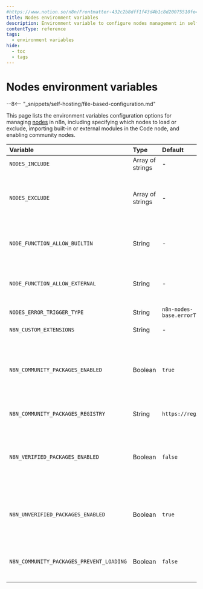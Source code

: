 ```yaml
---
#https://www.notion.so/n8n/Frontmatter-432c2b8dff1f43d4b1c8d20075510fe4
title: Nodes environment variables
description: Environment variable to configure nodes management in self-hosted n8n instance.
contentType: reference
tags:
  - environment variables
hide:
  - toc
  - tags
---
```


# Nodes environment variables

--8<-- "_snippets/self-hosting/file-based-configuration.md"

This page lists the environment variables configuration options for managing [nodes](/glossary.md#node-n8n) in n8n, including specifying which nodes to load or exclude, importing built-in or external modules in the Code node, and enabling community nodes.

| Variable | Type  | Default  | Description |
| :------- | :---- | :------- | :---------- |
| `NODES_INCLUDE` | Array of strings | - | Specify which nodes to load. |
| `NODES_EXCLUDE` | Array of strings | - | Specify which nodes not to load. For example, to block nodes that can be a security risk if users aren't trustworthy: `NODES_EXCLUDE: "[\"n8n-nodes-base.executeCommand\", \"n8n-nodes-base.readWriteFile\"]"` |
| `NODE_FUNCTION_ALLOW_BUILTIN` | String | - | Permit users to import specific built-in modules in the Code node. Use * to allow all. n8n disables importing modules by default. |
| `NODE_FUNCTION_ALLOW_EXTERNAL` | String | - | Permit users to import specific external modules (from `n8n/node_modules`) in the Code node. n8n disables importing modules by default. |
| `NODES_ERROR_TRIGGER_TYPE` | String | `n8n-nodes-base.errorTrigger` | Specify which node type to use as Error Trigger. |
| `N8N_CUSTOM_EXTENSIONS` | String | - | Specify the path to directories containing your custom nodes. |
| `N8N_COMMUNITY_PACKAGES_ENABLED` | Boolean | `true` | Enables (true) or disables (false) the functionality to install and load any community nodes. If set to false, neither verified nor unverified community packages will be available, regardless of their individual settings. |
| `N8N_COMMUNITY_PACKAGES_REGISTRY` | String | `https://registry.npmjs.org` | NPM registry URL to pull community packages from (license required). |
| `N8N_VERIFIED_PACKAGES_ENABLED` | Boolean | `false` | When `N8N_COMMUNITY_PACKAGES_ENABLED` is true, this variable controls whether verified community nodes are shown (true) or hidden (false) within the nodes panel and are available for installation/use. |
| `N8N_UNVERIFIED_PACKAGES_ENABLED` | Boolean | `true` | When `N8N_COMMUNITY_PACKAGES_ENABLED` is true, this variable controls whether installation and use of unverified community nodes from an NPM registry is enabled (true) or disabled (false). |
| `N8N_COMMUNITY_PACKAGES_PREVENT_LOADING` | Boolean | `false` | Prevents (true) or allows (false) loading installed community nodes on instance startup. Use this if a faulty node prevents the instance from starting. |
